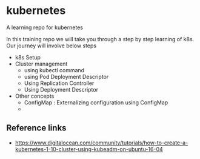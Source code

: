 # kubernetes
A learning repo for kubernetes

In this training repo we will take you through a step by step learning of k8s. Our journey will involve below steps
* k8s Setup
* Cluster management
  * using kubectl command
  * using Pod Deployment Descriptor
  * Using Replication Controller
  * Using Deployment Descriptor
* Other concepts
  * ConfigMap : Externalizing configuration using ConfigMap
  * 
## Reference links
  * https://www.digitalocean.com/community/tutorials/how-to-create-a-kubernetes-1-10-cluster-using-kubeadm-on-ubuntu-16-04
